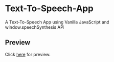 # Text-To-Speech-App

A Text-To-Speech App using Vanilla JavaScript and window.speechSynthesis API

## Preview

Click [here](http://somsubhra.unaux.com/text-to-speech/) for preview.
